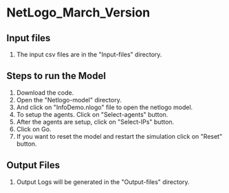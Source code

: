 # NetLogo_March_Version

## Input files 
1. The input csv files are in the "Input-files" directory.

## Steps to run the Model
1. Download the code.
2. Open the "Netlogo-model" directory.
3. And click on "InfoDemo.nlogo" file to open the netlogo model.
4. To setup the agents. Click on "Select-agents" button.
3. After the agents are setup, click on "Select-IPs" button.
5. Click on Go.
6. If you want to reset the model and restart the simulation click on "Reset" button.

## Output Files 

1. Output Logs will be generated in the "Output-files" directory.

  
